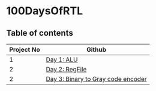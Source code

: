 # 100DaysOfRTL



## Table of contents
| Project No | Github |
| --- | ---- |
| 1 | [Day 1: ALU](https://github.com/MrWonder323/Digital-Design-Exercises/tree/main/100DaysOfRTL/Day1_ALU)                                |
| 2 | [Day 2: RegFile](https://github.com/MrWonder323/Digital-Design-Exercises/tree/main/100DaysOfRTL/Day2_RegFile)        |
| 2 | [Day 3: Binary to Gray code encoder](https://github.com/MrWonder323/Digital-Design-Exercises/tree/main/100DaysOfRTL/Day3_Binary2GrayEncoder)        |
